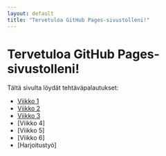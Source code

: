 ```yaml
---
layout: default
title: "Tervetuloa GitHub Pages-sivustolleni!"
---
```


# Tervetuloa GitHub Pages-sivustolleni!

Tältä sivulta löydät tehtäväpalautukset:

- [Viikko 1](viikko1.html)
- [Viikko 2](viikko2.md)
- [Viikko 3](index.html)
- [Viikko 4]
- [Viikko 5]
- [Viikko 6]
- [Harjoitustyö]
